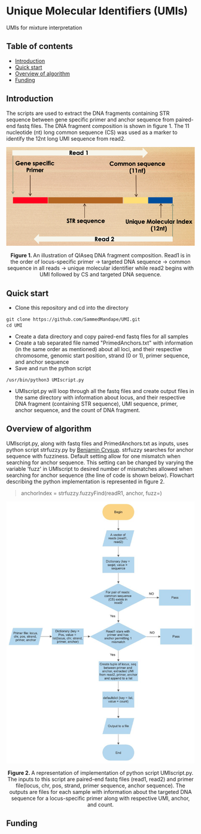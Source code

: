 <!-- PROJECT TITLE -->
# Unique Molecular Identifiers (UMIs)
UMIs for mixture interpretation

<!-- TABLE OF CONTENTS -->
## Table of contents
* [Introduction](#introduction)
* [Quick start](#quick-start)
* [Overview of algorithm](#Overview-of-algorithm)
* [Funding](#Funding)


<!-- Introduction -->
## Introduction
The scripts are used to extract the DNA fragments containing STR sequence between gene specific primer and anchor sequence from paired-end fastq files. The DNA fragment composition is shown in figure 1. The 11 nucleotide (nt) long common sequence (CS) was used as a marker to identify the 12nt long UMI sequence from read2.

<p align="center">
<img src="images/DNAfragComp.png" alt="Image">
<p style="text-align: center;"><strong>Figure 1. </strong> An illustration of QIAseq DNA fragment composition. Read1 is in the order of locus-specific primer -> targeted DNA sequence -> common sequence in all reads -> unique molecular identifier while read2 begins with UMI followed by CS and targeted DNA sequence.
</p>


<!-- Quick start -->
## Quick start  
* Clone this repository and cd into the directory
```
git clone https://github.com/SammedMandape/UMI.git
cd UMI
```

* Create a data directory and copy paired-end fastq files for all samples
* Create a tab separated file named "PrimedAnchors.txt" with information (in the same order as mentioned) about all loci, and their respective chromosome, genomic start position, strand (0 or 1), primer sequence, and anchor sequence
* Save and run the python script
```
/usr/bin/python3 UMIscript.py
```

* UMIscript.py will loop through all the fastq files and create output files in the same directory with information about locus, and their respective DNA fragment (containing STR sequence), UMI sequence, primer, anchor sequence, and the count of DNA fragment.


<!-- Overview of algorithm -->
## Overview of algorithm
UMIscript.py, along with fastq files and PrimedAnchors.txt as inputs, uses python script strfuzzy.py by [Benjamin Crysup](https://github.com/Benjamin-Crysup). strfuzzy searches for anchor sequence with fuzziness. Default setting allow for one mismatch when searching for anchor sequence. This setting can be changed by varying the variable 'fuzz' in UMIscript to desired number of mismatches allowed when searching for anchor sequence (the line of code is shown below). Flowchart describing the python implementation is represented in figure 2.

> anchorIndex = strfuzzy.fuzzyFind(readR1, anchor, fuzz=<numeric value of desired fuzziness>)

<p align="center">
<img src="images/Algo_flowchart.jpg" alt="Image">
<p style="text-align: center;"><strong>Figure 2. </strong> A representation of implementation of python script UMIscript.py. The inputs to this script are paired-end fastq files (read1, read2) and primer file(locus, chr, pos, strand, primer sequence, anchor sequence). The outputs are files for each sample with information about the targeted DNA sequence for a locus-specific primer along with respective UMI, anchor, and count.
</p>
</p>


## Funding

